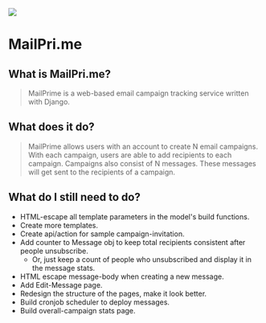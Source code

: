 ![](https://raw.github.com/nomadmtb/mailprime/master/README_FILES/icon.png)

MailPri.me
==========

What is MailPri.me?
-------------------
> MailPrime is a web-based email campaign tracking service written with Django.

What does it do?
----------------
> MailPrime allows users with an account to create N email campaigns. With each
> campaign, users are able to add recipients to each campaign. Campaigns also
> consist of N messages. These messages will get sent to the recipients of a
> campaign.

What do I still need to do?
---------------------------
* HTML-escape all template parameters in the model's build functions.
* Create more templates.
* Create api/action for sample campaign-invitation.
* Add counter to Message obj to keep total recipients consistent after people unsubscribe.
	* Or, just keep a count of people who unsubscribed and display it in the message stats.
* HTML escape message-body when creating a new message.
* Add Edit-Message page.
* Redesign the structure of the pages, make it look better.
* Build cronjob scheduler to deploy messages.
* Build overall-campaign stats page.

